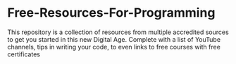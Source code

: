 # Free-Resources-For-Programming
This repository is a collection of resources from multiple accredited sources to get you started in this new Digital Age. Complete with a list of YouTube channels, tips in writing your code, to even links to free courses with free certificates
